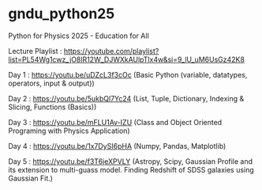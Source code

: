 # gndu_python25
Python for Physics 2025 - Education for All

Lecture Playlist : https://youtube.com/playlist?list=PL54Wg1cwz_jO8lR12W_DJWXkAUlpTlx4w&si=9_lU_uM6UsGz42K8 

Day 1 : https://youtu.be/uDZcL3f3cOc (Basic Python (variable, datatypes, operators, input & output))

Day 2 : https://youtu.be/5ukbQl7Yc24 (List, Tuple, Dictionary, Indexing & Slicing, Functions (Basics))

Day 3 : https://youtu.be/mFLU1Av-IZU (Class and Object Oriented Programing with Physics Application)

Day 4 : https://youtu.be/1x7DySI6pHA (Numpy, Pandas, Matplotlib)

Day 5 : https://youtu.be/f3T6jeXPVLY (Astropy, Scipy, Gaussian Profile and its extension to multi-guass model. Finding Redshift of SDSS galaxies using Gaussian Fit.)
